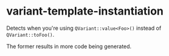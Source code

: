 # variant-template-instantiation

Detects when you're using `QVariant::value<Foo>()` instead of `QVariant::toFoo()`.

The former results in more code being generated.
